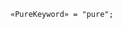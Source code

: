 <!-- This file is generated automatically by infrastructure scripts. Please don't edit by hand. -->

<!-- markdownlint-disable first-line-h1 -->

```{ .ebnf .slang-ebnf #PureKeyword }
«PureKeyword» = "pure";
```
